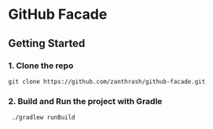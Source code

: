 # GitHub Facade

## Getting Started

### 1. Clone the repo

```
git clone https://github.com/zanthrash/github-facade.git
```

### 2. Build and Run the project with Gradle

```
 ./gradlew runBuild 
```
